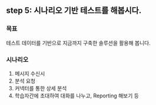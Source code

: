 ## step 5: 시나리오 기반 테스트를 해봅시다.

### 목표
테스트 데이터를 기반으로 지금까지 구축한 솔루션을 활용해 봅니다.

### 시나리오
1. 메시지 수신시
2. 분석 요청
3. 커넥터를 통한 상세 분석
4. 학습자간에 초대하여 대화를 나누고, Reporting 해보기 등 
